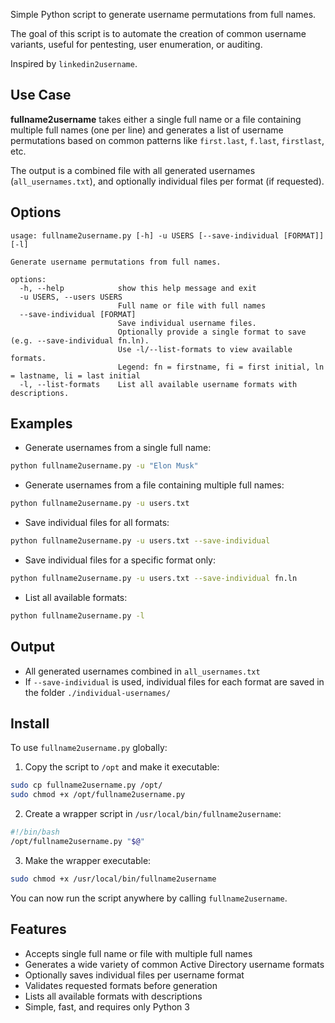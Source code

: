 Simple Python script to generate username permutations from full names.

The goal of this script is to automate the creation of common username variants, useful for pentesting, user enumeration, or auditing.

Inspired by `linkedin2username`.

## Use Case

**fullname2username** takes either a single full name or a file containing multiple full names (one per line) and generates a list of username permutations based on common patterns like `first.last`, `f.last`, `firstlast`, etc.

The output is a combined file with all generated usernames (`all_usernames.txt`), and optionally individual files per format (if requested).

## Options

```
usage: fullname2username.py [-h] -u USERS [--save-individual [FORMAT]] [-l]

Generate username permutations from full names.

options:
  -h, --help            show this help message and exit
  -u USERS, --users USERS
                        Full name or file with full names
  --save-individual [FORMAT]
                        Save individual username files.
                        Optionally provide a single format to save (e.g. --save-individual fn.ln).
                        Use -l/--list-formats to view available formats.
                        Legend: fn = firstname, fi = first initial, ln = lastname, li = last initial
  -l, --list-formats    List all available username formats with descriptions.
```

## Examples

- Generate usernames from a single full name:
```sh
python fullname2username.py -u "Elon Musk"
```
- Generate usernames from a file containing multiple full names:
```sh
python fullname2username.py -u users.txt
```
- Save individual files for all formats:
```sh
python fullname2username.py -u users.txt --save-individual
```
- Save individual files for a specific format only:
```sh
python fullname2username.py -u users.txt --save-individual fn.ln
```
- List all available formats:
```sh
python fullname2username.py -l
```

## Output

- All generated usernames combined in `all_usernames.txt`
- If `--save-individual` is used, individual files for each format are saved in the folder `./individual-usernames/`

## Install

To use `fullname2username.py` globally:

1. Copy the script to `/opt` and make it executable:
```sh
sudo cp fullname2username.py /opt/
sudo chmod +x /opt/fullname2username.py
```
2. Create a wrapper script in `/usr/local/bin/fullname2username`:
```sh
#!/bin/bash
/opt/fullname2username.py "$@"
```
3. Make the wrapper executable:
```sh
sudo chmod +x /usr/local/bin/fullname2username
```

You can now run the script anywhere by calling `fullname2username`.

## Features
- Accepts single full name or file with multiple full names
- Generates a wide variety of common Active Directory username formats
- Optionally saves individual files per username format
- Validates requested formats before generation
- Lists all available formats with descriptions
- Simple, fast, and requires only Python 3